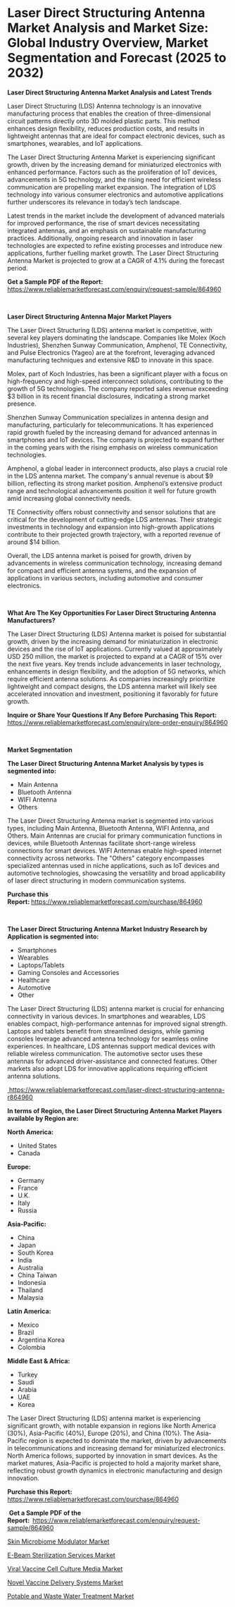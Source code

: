 <p><h1>Laser Direct Structuring Antenna Market Analysis and Market Size: Global Industry Overview, Market Segmentation and Forecast (2025 to 2032)</h1></p><p><strong>Laser Direct Structuring Antenna Market Analysis and Latest Trends</strong></p>
<p><p>Laser Direct Structuring (LDS) Antenna technology is an innovative manufacturing process that enables the creation of three-dimensional circuit patterns directly onto 3D molded plastic parts. This method enhances design flexibility, reduces production costs, and results in lightweight antennas that are ideal for compact electronic devices, such as smartphones, wearables, and IoT applications.</p><p>The Laser Direct Structuring Antenna Market is experiencing significant growth, driven by the increasing demand for miniaturized electronics with enhanced performance. Factors such as the proliferation of IoT devices, advancements in 5G technology, and the rising need for efficient wireless communication are propelling market expansion. The integration of LDS technology into various consumer electronics and automotive applications further underscores its relevance in today’s tech landscape.</p><p>Latest trends in the market include the development of advanced materials for improved performance, the rise of smart devices necessitating integrated antennas, and an emphasis on sustainable manufacturing practices. Additionally, ongoing research and innovation in laser technologies are expected to refine existing processes and introduce new applications, further fuelling market growth. The Laser Direct Structuring Antenna Market is projected to grow at a CAGR of 4.1% during the forecast period.</p></p>
<p><strong>Get a Sample PDF of the Report:&nbsp;</strong> <a href="https://www.reliablemarketforecast.com/enquiry/request-sample/864960?utm_campaign=3445&utm_medium=2&utm_source=Github&utm_content=ia&utm_term=06042025&utm_id=laser-direct-structuring-antenna">https://www.reliablemarketforecast.com/enquiry/request-sample/864960</a></p>
<p>&nbsp;</p>
<p><strong>Laser Direct Structuring Antenna Major Market Players</strong></p>
<p><p>The Laser Direct Structuring (LDS) antenna market is competitive, with several key players dominating the landscape. Companies like Molex (Koch Industries), Shenzhen Sunway Communication, Amphenol, TE Connectivity, and Pulse Electronics (Yageo) are at the forefront, leveraging advanced manufacturing techniques and extensive R&D to innovate in this space.</p><p>Molex, part of Koch Industries, has been a significant player with a focus on high-frequency and high-speed interconnect solutions, contributing to the growth of 5G technologies. The company reported sales revenue exceeding $3 billion in its recent financial disclosures, indicating a strong market presence.</p><p>Shenzhen Sunway Communication specializes in antenna design and manufacturing, particularly for telecommunications. It has experienced rapid growth fueled by the increasing demand for advanced antennas in smartphones and IoT devices. The company is projected to expand further in the coming years with the rising emphasis on wireless communication technologies.</p><p>Amphenol, a global leader in interconnect products, also plays a crucial role in the LDS antenna market. The company's annual revenue is about $9 billion, reflecting its strong market position. Amphenol’s extensive product range and technological advancements position it well for future growth amid increasing global connectivity needs.</p><p>TE Connectivity offers robust connectivity and sensor solutions that are critical for the development of cutting-edge LDS antennas. Their strategic investments in technology and expansion into high-growth applications contribute to their projected growth trajectory, with a reported revenue of around $14 billion.</p><p>Overall, the LDS antenna market is poised for growth, driven by advancements in wireless communication technology, increasing demand for compact and efficient antenna systems, and the expansion of applications in various sectors, including automotive and consumer electronics.</p></p>
<p>&nbsp;</p>
<p><strong>What Are The Key Opportunities For Laser Direct Structuring Antenna Manufacturers?</strong></p>
<p><p>The Laser Direct Structuring (LDS) Antenna market is poised for substantial growth, driven by the increasing demand for miniaturization in electronic devices and the rise of IoT applications. Currently valued at approximately USD 250 million, the market is projected to expand at a CAGR of 15% over the next five years. Key trends include advancements in laser technology, enhancements in design flexibility, and the adoption of 5G networks, which require efficient antenna solutions. As companies increasingly prioritize lightweight and compact designs, the LDS antenna market will likely see accelerated innovation and investment, positioning it favorably for future growth.</p></p>
<p><strong>Inquire or Share Your Questions If Any Before Purchasing This Report:</strong> <a href="https://www.reliablemarketforecast.com/enquiry/pre-order-enquiry/864960?utm_campaign=3445&utm_medium=2&utm_source=Github&utm_content=ia&utm_term=06042025&utm_id=laser-direct-structuring-antenna">https://www.reliablemarketforecast.com/enquiry/pre-order-enquiry/864960</a></p>
<p>&nbsp;</p>
<p><strong>Market Segmentation</strong></p>
<p><strong>The Laser Direct Structuring Antenna Market Analysis by types is segmented into:</strong></p>
<p><ul><li>Main Antenna</li><li>Bluetooth Antenna</li><li>WIFI Antenna</li><li>Others</li></ul></p>
<p><p>The Laser Direct Structuring Antenna market is segmented into various types, including Main Antenna, Bluetooth Antenna, WIFI Antenna, and Others. Main Antennas are crucial for primary communication functions in devices, while Bluetooth Antennas facilitate short-range wireless connections for smart devices. WIFI Antennas enable high-speed internet connectivity across networks. The "Others" category encompasses specialized antennas used in niche applications, such as IoT devices and automotive technologies, showcasing the versatility and broad applicability of laser direct structuring in modern communication systems.</p></p>
<p><strong>Purchase this Report:&nbsp;</strong><a href="https://www.reliablemarketforecast.com/purchase/864960?utm_campaign=3445&utm_medium=2&utm_source=Github&utm_content=ia&utm_term=06042025&utm_id=laser-direct-structuring-antenna">https://www.reliablemarketforecast.com/purchase/864960</a></p>
<p>&nbsp;</p>
<p><strong>The Laser Direct Structuring Antenna Market Industry Research by Application is segmented into:</strong></p>
<p><ul><li>Smartphones</li><li>Wearables</li><li>Laptops/Tablets</li><li>Gaming Consoles and Accessories</li><li>Healthcare</li><li>Automotive</li><li>Other</li></ul></p>
<p><p>The Laser Direct Structuring (LDS) antenna market is crucial for enhancing connectivity in various devices. In smartphones and wearables, LDS enables compact, high-performance antennas for improved signal strength. Laptops and tablets benefit from streamlined designs, while gaming consoles leverage advanced antenna technology for seamless online experiences. In healthcare, LDS antennas support medical devices with reliable wireless communication. The automotive sector uses these antennas for advanced driver-assistance and connected features. Other markets also adopt LDS for innovative applications requiring efficient antenna solutions.</p></p>
<p><a href="https://www.reliablemarketforecast.com/laser-direct-structuring-antenna-r864960?utm_campaign=3445&utm_medium=2&utm_source=Github&utm_content=ia&utm_term=06042025&utm_id=laser-direct-structuring-antenna">&nbsp;https://www.reliablemarketforecast.com/laser-direct-structuring-antenna-r864960</a></p>
<p><strong>In terms of Region, the Laser Direct Structuring Antenna Market Players available by Region are:</strong></p>
<p>
    <p> <strong> North America: </strong>
        <ul>
            <li>United States</li>
            <li>Canada</li>
        </ul>
        </p> 
    <p> <strong> Europe: </strong>
        <ul>
            <li>Germany</li>
            <li>France</li>
            <li>U.K.</li>
            <li>Italy</li>
            <li>Russia</li>
        </ul>
        </p> 
    <p> <strong> Asia-Pacific: </strong>
        <ul>
            <li>China</li>
            <li>Japan</li>
            <li>South Korea</li>
            <li>India</li>
            <li>Australia</li>
            <li>China Taiwan</li>
            <li>Indonesia</li>
            <li>Thailand</li>
            <li>Malaysia</li>
        </ul>
        </p> 
    <p> <strong> Latin America: </strong>
        <ul>
            <li>Mexico</li>
            <li>Brazil</li>
            <li>Argentina Korea</li>
            <li>Colombia</li>
        </ul>
        </p> 
    <p> <strong> Middle East & Africa: </strong>
        <ul>
            <li>Turkey</li>
            <li>Saudi</li>
            <li>Arabia</li>
            <li>UAE</li>
            <li>Korea</li>
        </ul>
    </p>
    </p>
<p><p>The Laser Direct Structuring (LDS) antenna market is experiencing significant growth, with notable expansion in regions like North America (30%), Asia-Pacific (40%), Europe (20%), and China (10%). The Asia-Pacific region is expected to dominate the market, driven by advancements in telecommunications and increasing demand for miniaturized electronics. North America follows, supported by innovation in smart devices. As the market matures, Asia-Pacific is projected to hold a majority market share, reflecting robust growth dynamics in electronic manufacturing and design innovation.</p></p>
<p><strong>Purchase this Report: </strong><a href="https://www.reliablemarketforecast.com/purchase/864960?utm_campaign=3445&utm_medium=2&utm_source=Github&utm_content=ia&utm_term=06042025&utm_id=laser-direct-structuring-antenna">https://www.reliablemarketforecast.com/purchase/864960</a></p>
<p>&nbsp;<strong>Get a Sample PDF of the Report:&nbsp;&nbsp;</strong><a href="https://www.reliablemarketforecast.com/enquiry/request-sample/864960?utm_campaign=3445&utm_medium=2&utm_source=Github&utm_content=ia&utm_term=06042025&utm_id=laser-direct-structuring-antenna">https://www.reliablemarketforecast.com/enquiry/request-sample/864960</a></p>
<p><strong></strong></p>
<p><p><a href="https://www.linkedin.com/pulse/analysis-forecast-growing-demand-skin-microbiome-modulator-hs4rc?utm_campaign=3445&utm_medium=2&utm_source=Github&utm_content=ia&utm_term=06042025&utm_id=laser-direct-structuring-antenna">Skin Microbiome Modulator Market</a></p><p><a href="https://www.linkedin.com/pulse/e-beam-sterilization-services-market-report-mines-projected-0b4vc?utm_campaign=3445&utm_medium=2&utm_source=Github&utm_content=ia&utm_term=06042025&utm_id=laser-direct-structuring-antenna">E-Beam Sterilization Services Market</a></p><p><a href="https://www.linkedin.com/pulse/factors-affecting-viral-vaccine-cell-culture-mediamarket-kibkc?utm_campaign=3445&utm_medium=2&utm_source=Github&utm_content=ia&utm_term=06042025&utm_id=laser-direct-structuring-antenna">Viral Vaccine Cell Culture Media Market</a></p><p><a href="https://www.linkedin.com/pulse/market-challenges-sales-volume-forecast-research-novel-vaccine-sngxc?utm_campaign=3445&utm_medium=2&utm_source=Github&utm_content=ia&utm_term=06042025&utm_id=laser-direct-structuring-antenna">Novel Vaccine Delivery Systems Market</a></p><p><a href="https://www.linkedin.com/pulse/potable-waste-water-treatment-market-report-size-revenue-mcesc?utm_campaign=3445&utm_medium=2&utm_source=Github&utm_content=ia&utm_term=06042025&utm_id=laser-direct-structuring-antenna">Potable and Waste Water Treatment Market</a></p></p>